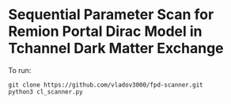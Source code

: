 # Sequential Parameter Scan for Remion Portal Dirac Model in Tchannel Dark Matter Exchange

To run:

    git clone https://github.com/vladov3000/fpd-scanner.git
    python3 cl_scanner.py
